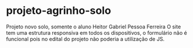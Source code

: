 # projeto-agrinho-solo
Projeto novo solo, somente o aluno Heitor Gabriel Pessoa Ferreira
O site tem uma estrutura responsiva em todos os dispositivos, o formulário não é funcional pois no edital do projeto não poderia a utilização de JS.